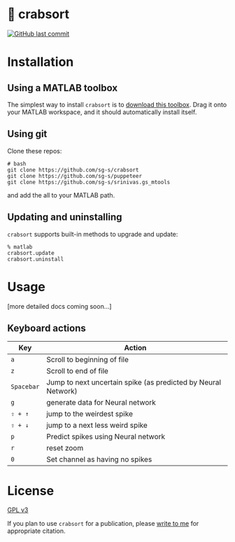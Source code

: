 # 🦀 crabsort

[![GitHub last commit](https://img.shields.io/github/last-commit/sg-s/crabsort.svg)]()


# Installation

## Using a MATLAB toolbox

The simplest way to install `crabsort` is to [download this toolbox](https://github.com/sg-s/crabsort/releases/latest). Drag it onto your MATLAB workspace, and it should automatically install itself. 


## Using git

Clone these repos:

```
# bash
git clone https://github.com/sg-s/crabsort
git clone https://github.com/sg-s/puppeteer
git clone https://github.com/sg-s/srinivas.gs_mtools
```

and add the all to your MATLAB path. 

## Updating and uninstalling

`crabsort` supports built-in methods to upgrade and update:

```
% matlab
crabsort.update
crabsort.uninstall
```


# Usage

[more detailed docs coming soon...]

## Keyboard actions

| Key | Action |
| ---------- | ---------- |
| `a` | Scroll to beginning of file |
| `z` | Scroll to end of file |
| `Spacebar` | Jump to next uncertain spike (as predicted by Neural Network) |
| `g` | generate data for Neural network | 
| `⇧ + ↑` | jump to the weirdest spike |
| `⇧ + ↓` | jump to a next less weird spike |
| `p` | Predict spikes using Neural network |
| `r` | reset zoom | 
| `0` | Set channel as having no spikes |



# License 

[GPL v3](http://gplv3.fsf.org/)

If you plan to use `crabsort` for a publication, please [write to me](http://srinivas.gs/#contact) for appropriate citation. 
